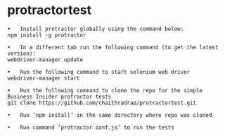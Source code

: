 # protractortest

	•	Install protractor globally using the command below: 
	npm install -g protractor

	•	In a different tab run the following command (to get the latest version):
	webdriver-manager update

	•	Run the following command to start selenium web driver
	webdriver-manager start

	•	Run the following command to clone the repo for the simple Business Insider protractor tests
	git clone https://github.com/chaithradrao/protractortest.git

	•	Run ‘npm install’ in the same directory where repo was cloned

	•	Run command ‘protractor conf.js’ to run the tests
